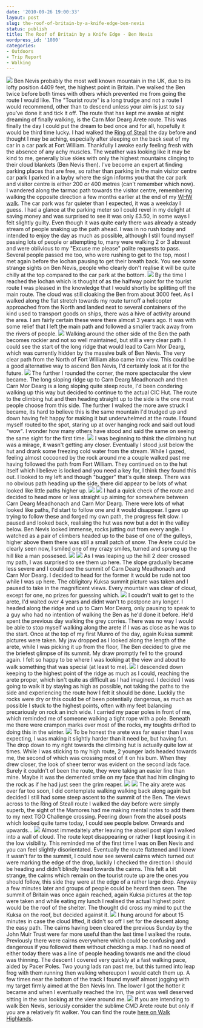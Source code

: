 ```yaml
---
date: '2010-09-26 19:00:33'
layout: post
slug: the-roof-of-britain-by-a-knife-edge-ben-nevis
status: publish
title: The Roof of Britain by a Knife Edge - Ben Nevis
wordpress_id: '1080'
categories:
- Outdoors
- Trip Report
- Walking
---
```


![](http://www.stevenhorner.com/wp-content/uploads/2010/09/Munro-Week-August-2010-376.jpg) Ben Nevis probably the most well known mountain in the UK, due to its lofty position 4409 feet, the highest point in Britain. I've walked the Ben twice before both times with others which prevented me from going the route I would like. The "Tourist route" is a long trudge and not a route I would recommend, other than to descend unless your aim is just to say you've done it and tick it off. The route that has kept me awake at night dreaming of finally walking, is the Carn Mor Dearg Arete route. This was finally the day I could put the dream to bed once and for all, hopefully it would be third time lucky. I had walked the [Ring of Steall](http://www.stevenhorner.com/?p=998) the day before and thought I may be aching, especially after sleeping on the back seat of my car in a car park at Fort William. Thankfully I awoke early feeling fresh with the absence of any achy muscles. The weather was looking like it may be kind to me, generally blue skies with only the highest mountains clinging to their cloud blankets (Ben Nevis then). I've become an expert at finding parking places that are free, so rather than parking in the main visitor centre car park I parked in a layby where the sign informs you that the car park and visitor centre is either 200 or 400 metres (can't remember which now). I wandered along the tarmac path towards the visitor centre, remembering walking the opposite direction a few months earlier at the end of my [WHW walk](http://www.stevenhorner.com/?p=632). The car park was far quieter than I expected, it was a weekday I guess. I had a glance at the parking meter so I could revel in my delight at saving money and was surprised to see it was only £3.50, in some ways I felt slightly guilty. Even though it was quite early there was already a steady stream of people snaking up the path ahead. I was in no rush today and intended to enjoy the day as much as possible, although I still found myself passing lots of people or attempting to, many were walking 2 or 3 abreast and were oblivious to my "Excuse me please" polite requests to pass. Several people passed me too, who were rushing to get to the top, most I met again before the lochan pausing to get their breath back. You see some strange sights on Ben Nevis, people who clearly don't realise it will be quite chilly at the top compared to the car park at the bottom. ![](http://www.stevenhorner.com/wp-content/uploads/2010/09/Munro-Week-August-2010-316.jpg) By the time I reached the lochan which is thought of as the halfway point for the tourist route I was pleased in the knowledge that I would shortly be splitting off the main route. The cloud was still cloaking the Ben from about 3000 feet. As I walked along the flat stretch towards my route turnoff a helicopter approached from the North and landed next to several containers of the kind used to transport goods on ships, there was a hive of activity around the area. I am fairly certain these were there almost 3 years ago. It was with some relief that I left the main path and followed a smaller track away from the rivers of people. ![](http://www.stevenhorner.com/wp-content/uploads/2010/09/Munro-Week-August-2010-323.jpg) Walking around the other side of the Ben the path becomes rockier and not so well maintained, but still a very clear path. I could see the start of the long ridge that would lead to Carn Mor Dearg, which was currently hidden by the massive bulk of Ben Nevis. The very clear path from the North of Fort William also came into view. This could be a good alternative way to ascend Ben Nevis, I'd certainly look at it for the future. ![](http://www.stevenhorner.com/wp-content/uploads/2010/09/Munro-Week-August-2010-336.jpg) The further I rounded the corner, the more spectacular the view became. The long sloping ridge up to Carn Dearg Meadhonach and then Carn Mor Dearg is a long sloping quite steep route, I'd been condering walking up this way but decided to continue to the actual CIC Hut. The route to the climbing hut and then heading straight up to the side is the one most people choose from this side. The further I walked the more awe struck I became, its hard to believe this is the same mountain I'd trudged up and down having felt happy for making it but underwhelmed at the route. I found myself routed to the spot, staring up at over hanging rock and said out loud "wow". I wonder how many others have stood and said the same on seeing the same sight for the first time. ![](http://www.stevenhorner.com/wp-content/uploads/2010/09/Munro-Week-August-2010-333.jpg) I was beginning to think the climbing hut was a mirage, it wasn't getting any closer. Eventually I stood just below the hut and drank some freezing cold water from the stream. While I gazed, feeling almost cocooned by the rock around me a couple walked past me having followed the path from Fort William. They continued on to the hut itself which I believe is locked and you need a key for, I think they found this out. I looked to my left and though "bugger" that's quite steep. There was no obvious path heading up the side, there did appear to be lots of what looked like little paths higher up. ![](http://www.stevenhorner.com/wp-content/uploads/2010/09/Munro-Week-August-2010-346.jpg) ![](http://www.stevenhorner.com/wp-content/uploads/2010/09/Munro-Week-August-2010-347.jpg) I had a quick check of the route and decided to head more or less straight up aiming for somewhere between Carn Dearg Meadhonach and Carn Mor Dearg. There were lots of what looked like paths, I'd start to follow one and it would disappear. I gave up trying to follow these and forged my own path, the progress felt slow. I paused and looked back, realising the hut was now but a dot in the valley below. Ben Nevis looked immense, rocks jutting out from every angle. I watched as a pair of climbers headed up to the base of one of the gulleys, higher above them there was still a small patch of snow. The Arete could be clearly seen now, I smiled one of my crazy smiles, turned and sprung up the hill like a man possesed. ![](http://www.stevenhorner.com/wp-content/uploads/2010/09/Munro-Week-August-2010-349.jpg) ![](http://www.stevenhorner.com/wp-content/uploads/2010/09/Munro-Week-August-2010-351.jpg) As I was leaping up the hill 2 deer crossed my path, I was surprised to see them up here. The slope gradually became less severe and I could see the summit of Carn Dearg Meadhonach and Carn Mor Dearg. I decided to head for the former it would be rude not too while I was up here. The obligitory Kuksa summit picture was taken and I paused to take in the magnificent views. Every mountain was clear of cloud, except for one, no prizes for guessing which. ![](http://www.stevenhorner.com/wp-content/uploads/2010/09/Munro-Week-August-2010-360.jpg) I coudn't wait to get to the arete, I'd waited over 4 years and didnt wan't to postpone any longer. I headed along the ridge and up to Carn Mor Dearg, only pausing to speak to a guy who had no intention of walking the Ben as he'd done it before. He'd spent the previous day walking the grey corries. There was no way I would be able to stop myself walking along the arete if I was as close as he was to the start. Once at the top of my first Munro of the day, again Kuksa summit pictures were taken. My jaw dropped as I looked along the length of the arete, while I was picking it up from the floor, The Ben decided to give me the briefest glimpse of its summit. My draw promptly fell to the ground again. I felt so happy to be where I was looking at the view and about to walk something that was special (at least to me). ![](http://www.stevenhorner.com/wp-content/uploads/2010/09/Munro-Week-August-2010-379.jpg) I descended down keeping to the highest point of the ridge as much as I could, reaching the arete proper, which isn't quite as difficult as I had imagined. I decided I was going to walk it by staying as high as possible, not taking the paths to the side and experiencing the route how I felt it should be done. Luckily the rocks were dry or this could be of been potentially dangerous, as much as possible I stuck to the highest points, often with my feet balancing precariously on rock an inch wide. I carried my pacer poles in front of me, which reminded me of someone walking a tight rope with a pole. Beneath me there were crampon marks over most of the rocks, my toughts drifted to doing this in the winter. ![](http://www.stevenhorner.com/wp-content/uploads/2010/09/Munro-Week-August-2010-387.jpg) To be honest the arete was far easier than I was expecting, I was making it slightly harder than it need be, but having fun. The drop down to my right towards the climbing hut is actually quite low at times. While I was sticking to my high route, 2 younger lads headed towards me, the second of which was crossing most of it on his bum. When they drew closer, the look of sheer terror was evident on the second lads face. Surely it couldn't of been the route, they were taking an easier line than mine. Maybe it was the demented smile on my face that had him clinging to the rock as if he had just seen the grim reaper. ![](http://www.stevenhorner.com/wp-content/uploads/2010/09/Munro-Week-August-2010-380.jpg) ![](http://www.stevenhorner.com/wp-content/uploads/2010/09/Munro-Week-August-2010-396.jpg) The airy arete was over far too soon, I did contemplate walking walking back along again but decided I still had some steep ascent to the summit of the Ben. The views across to the Ring of Steall route I walked the day before were simply superb, the sight of the Mamores had me making mental notes to add them to my next TGO Challenge crossing. Peering down from the abseil posts which looked quite tame today, I could see people below. Onwards and upwards... ![](http://www.stevenhorner.com/wp-content/uploads/2010/09/Munro-Week-August-2010-395.jpg) Almost immedaitely after leaving the abseil post sign I walked into a wall of cloud. The route kept disappearing or rather I kept loosing it in the low visibility. This reminded me of the first time I was on Ben Nevis and you can feel slightly disorientated. Eventually the route flattened and I knew it wasn't far to the summit, I could now see several cairns which turned out were marking the edge of the drop, luckily I checked the direction I should be heading and didn't blindly head towards the cairns. This felt a bit strange, the cairns which remain on the tourist route up are the ones you should follow, this side they were at the edge of a rather large drop. Anyway a few minutes later and groups of people could be heard then seen. The summit of Britain was once again reached, again Kuksa pictures at the top were taken and while eating my lunch I realised the actual highest point would be the roof of the shelter. The thought did cross my mind to put the Kuksa on the roof, but decided against it. ![](http://www.stevenhorner.com/wp-content/uploads/2010/09/Munro-Week-August-2010-410.jpg) I hung around for about 15 minutes in case the cloud lifted, it didn't so off I set for the descent along the easy path. The cairns having been cleared the previous Sunday by the John Muir Trust were far more useful than the last time I walked the route. Previously there were cairns everywhere which could be confusing and dangerous if you followed them without checking a map. I had no need of either today there was a line of people heading towards me and the cloud was thinning. The descent I covered very quickly at a fast walking pace, aided by Pacer Poles. Two young lads ran past me, but this turned into leap frog with them running then walking whereupon I would catch them up. A few times near the bottom of the track I found myself almost jogging with my target firmly aimed at the Ben Nevis Inn. The lower I got the hotter it became and when I eventually reached the Inn, the pint was well deserved sitting in the sun looking at the view around me. ![](http://www.stevenhorner.com/wp-content/uploads/2010/09/Munro-Week-August-2010-421.jpg) If you are intending to walk Ben Nevis, seriously consider the sublime CMD Arete route but only if you are a relatively fit walker. You can find the route [here on Walk Highlands](http://www.walkhighlands.co.uk/fortwilliam/carnmordeargarete.shtml). 
